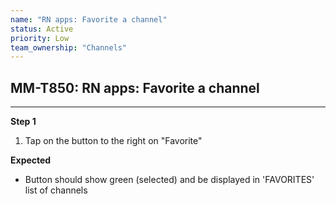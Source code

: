 ```yaml
---
name: "RN apps: Favorite a channel"
status: Active
priority: Low
team_ownership: "Channels"
---
```


## MM-T850: RN apps: Favorite a channel

---

**Step 1**

1. Tap on the button to the right on "Favorite"

**Expected**

- Button should show green (selected) and be displayed in 'FAVORITES' list of channels
